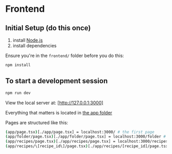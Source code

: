 # Frontend

## Initial Setup (do this once)

1. install [Node.js](https://nodejs.org/en)
2. install dependencies

Ensure you're in the `frontend/` folder before you do this:

```bash
npm install
```

## To start a development session

```bash
npm run dev
```

View the local server at: [http://127.0.0.1:3000]

Everything that matters is located in [the app folder](./app/)

Pages are structured like this:

```bash
(app/page.tsx)[./app/page.tsx] = localhost:3000/ # the first page 
(app/folder/page.tsx)[./app/folder/page.tsx] = localhost:3000/folder # a page that is named `folder`
(app/recipes/page.tsx)[./app/recipes/page.tsx] = localhost:3000/recipes # a page that is named `recipes`
(app/recipes/\[recipe_id\]/page.tsx)[./app/recipes/[recipe_id]/page.tsx] # a special page that can be anything (or in this case, any recipe_id to display a page for specific recipes)
```
